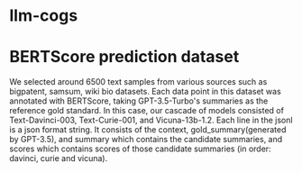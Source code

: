 # llm-cogs

# BERTScore prediction dataset

We selected around 6500 text samples from various sources such as bigpatent, samsum, wiki bio datasets. Each data point in this dataset was annotated with BERTScore, taking GPT-3.5-Turbo's summaries as the reference gold standard. In this case, our cascade of models consisted of Text-Davinci-003, Text-Curie-001, and Vicuna-13b-1.2. Each line in the jsonl is a json format string. It consists of the context, gold_summary(generated by GPT-3.5), and summary which contains the candidate summaries, and scores which contains scores of those candidate summaries (in order: davinci, curie and vicuna).
